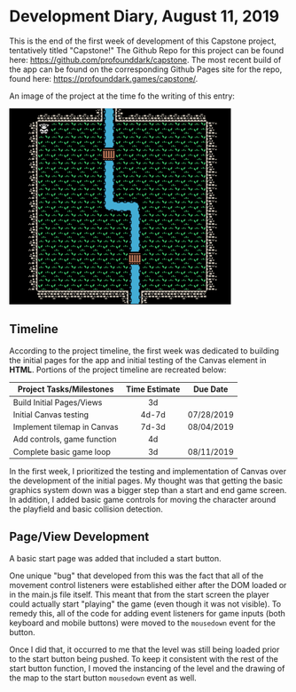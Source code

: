 # Development Diary, August 11, 2019

This is the end of the first week of development of this Capstone project, tentatively titled "Capstone!" The Github Repo for this project can be found here: https://github.com/profounddark/capstone. The most recent build of the app can be found on the corresponding Github Pages site for the repo, found here: https://profounddark.games/capstone/.

An image of the project at the time fo the writing of this entry:

![Image of the First Screenshot](./image/pt1_initialscreen.png)


## Timeline
According to the project timeline, the first week was dedicated to building the initial pages for the app and initial testing of the Canvas element in **HTML**. Portions of the project timeline are recreated below:

| Project Tasks/Milestones | Time Estimate | Due Date |
| --- | :---: | :---: |
| Build Initial Pages/Views | 3d | |
| Initial Canvas testing |  4d-7d | 07/28/2019 |
| Implement tilemap in Canvas | 7d-3d | 08/04/2019 |
| Add controls, game function | 4d | |
| Complete basic game loop | 3d | 08/11/2019 |

In the first week, I prioritized the testing and implementation of Canvas over the development of the initial pages. My thought was that getting the basic graphics system down was a bigger step than a start and end game screen. In addition, I added basic game controls for moving the character around the playfield and basic collision detection.

## Page/View Development
A basic start page was added that included a start button. 

One unique "bug" that developed from this was the fact that all of the movement control listeners were established either after the DOM loaded or in the main.js file itself. This meant that from the start screen the player could actually start "playing" the game (even though it was not visible). To remedy this, all of the code for adding event listeners for game inputs (both keyboard and mobile buttons) were moved to the ```mousedown``` event for the button.

Once I did that, it occurred to me that the level was still being loaded prior to the start button being pushed. To keep it consistent with the rest of the start button function, I moved the instancing of the level and the drawing of the map to the start button ```mousedown``` event as well.

